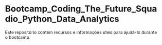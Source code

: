 # Bootcamp_Coding_The_Future_Squadio_Python_Data_Analytics
Este repositório contém recursos e informações úteis para ajudá-lo durante o bootcamp.
